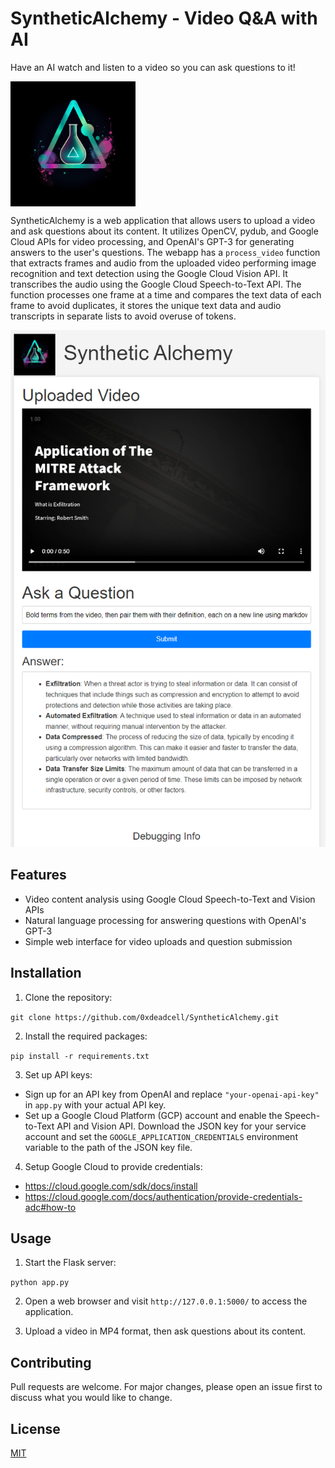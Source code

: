 # SyntheticAlchemy - Video Q&A with AI
Have an AI watch and listen to a video so you can ask questions to it!


<img src="./static/images/logo.png" alt="Logo" align="center" width="200" />

SyntheticAlchemy is a web application that allows users to upload a video and ask questions about its content. It utilizes OpenCV, pydub, and Google Cloud APIs for video processing, and OpenAI's GPT-3 for generating answers to the user's questions. The webapp has a `process_video` function that extracts frames and audio from the uploaded video performing image recognition and text detection using the Google Cloud Vision API. It transcribes the audio using the Google Cloud Speech-to-Text API. The function processes one frame at a time and compares the text data of each frame to avoid duplicates, it stores the unique text data and audio transcripts in separate lists to avoid overuse of tokens.

![Example Usage](example_usage.png)

## Features

- Video content analysis using Google Cloud Speech-to-Text and Vision APIs
- Natural language processing for answering questions with OpenAI's GPT-3
- Simple web interface for video uploads and question submission

## Installation

1. Clone the repository:

`git clone https://github.com/0xdeadcell/SyntheticAlchemy.git`


2. Install the required packages:

`pip install -r requirements.txt`


3. Set up API keys:

- Sign up for an API key from OpenAI and replace `"your-openai-api-key"` in `app.py` with your actual API key.
- Set up a Google Cloud Platform (GCP) account and enable the Speech-to-Text API and Vision API. Download the JSON key for your service account and set the `GOOGLE_APPLICATION_CREDENTIALS` environment variable to the path of the JSON key file.

4. Setup Google Cloud to provide credentials:
- https://cloud.google.com/sdk/docs/install
- https://cloud.google.com/docs/authentication/provide-credentials-adc#how-to

## Usage

1. Start the Flask server:

`python app.py`

2. Open a web browser and visit `http://127.0.0.1:5000/` to access the application.

3. Upload a video in MP4 format, then ask questions about its content.

## Contributing

Pull requests are welcome. For major changes, please open an issue first to discuss what you would like to change.

## License

[MIT](https://choosealicense.com/licenses/mit/)
